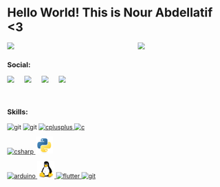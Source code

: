 <h1 align="left">Hello World! This is Nour Abdellatif <3</h1>


<p align="left">
 
<img align='right' src="https://media.giphy.com/media/L5iCpBsEJN3E59BbxU/giphy.gif" width='200"'>

<p align="left">

 ![](https://komarev.com/ghpvc/?username=NourAbdellatif)



<h3 align="left"><b>Social:</b></h3>
<p align="left">
<a href="https://www.linkedin.com/in/nourabdellatif/">
  <img align="left" width="40px" src="https://cdn-icons.flaticon.com/png/512/3536/premium/3536505.png?token=exp=1660437431~hmac=d6a3c2d359f36a708bc29b79643df9bf" draggable="false" />
</a> 
<a href="mailto:noor.abdelatif@gmail.com">
  <img align="left" width="40px" src="https://cdn-icons-png.flaticon.com/512/5968/5968534.png" draggable="false" />
</a>
 <a href="https://www.quora.com/profile/Nour-Abdelatif-1">
  <img align="left" width="40px" src="https://cdn4.iconfinder.com/data/icons/logos-and-brands/512/271_Quora_logo-512.png" draggable="false" />
</a>
  <a href="https://twitter.com/LlGHT0">
  <img align="left" width="40px" src="https://cdn-icons.flaticon.com/png/512/3256/premium/3256013.png?token=exp=1660437555~hmac=8670cf109695befe26da1254089ee4a3" draggable="false" /><br><br>
   <br>
</a>
</p>
<h3 align="left"><b>Skills:</b></h3>
<p align="left">
 <img src="https://cdn-icons-png.flaticon.com/512/1051/1051277.png" alt="git" width="40" height="40"/>
 <img src="https://cdn-icons-png.flaticon.com/512/732/732190.png" alt="git" width="40" height="40"/>
 <a href="https://www.w3schools.com/cpp/" target="_blank"> <img src="https://img.icons8.com/plasticine/100/000000/react.png" alt="cplusplus" width="40" height="40"/> </a> 
  <a href="https://www.cprogramming.com/" target="_blank"> <img src="https://img.icons8.com/color/48/000000/django.png" alt="c" width="40" height="40"/> </a> 
  
  <a href="https://www.w3schools.com/cs/" target="_blank"> <img src="https://img.icons8.com/color/48/000000/c-plus-plus-logo.png" alt="csharp" width="40" height="40"/> </a> 
<a href="https://www.python.org" target="_blank"> <img src="https://raw.githubusercontent.com/devicons/devicon/master/icons/python/python-original.svg" alt="python" width="40" height="40"/> </a>
 
 <a href="https://www.arduino.cc/" target="_blank"> <img src="https://cdn.worldvectorlogo.com/logos/arduino-1.svg" alt="arduino" width="40" height="40"/> </a>
  <a href="https://www.linux.org/" target="_blank"> <img src="https://raw.githubusercontent.com/devicons/devicon/master/icons/linux/linux-original.svg" alt="linux" width="40" height="40"/> </a> 
  </a> 
  <a href="https://flutter.dev" target="_blank"> <img src="https://www.vectorlogo.zone/logos/flutterio/flutterio-icon.svg" alt="flutter" width="40" height="40"/> </a> 
  <a href="https://git-scm.com/" target="_blank"> <img src="https://www.vectorlogo.zone/logos/git-scm/git-scm-icon.svg" alt="git" width="40" height="40"/> </a> 
 
  </p>

</b>


